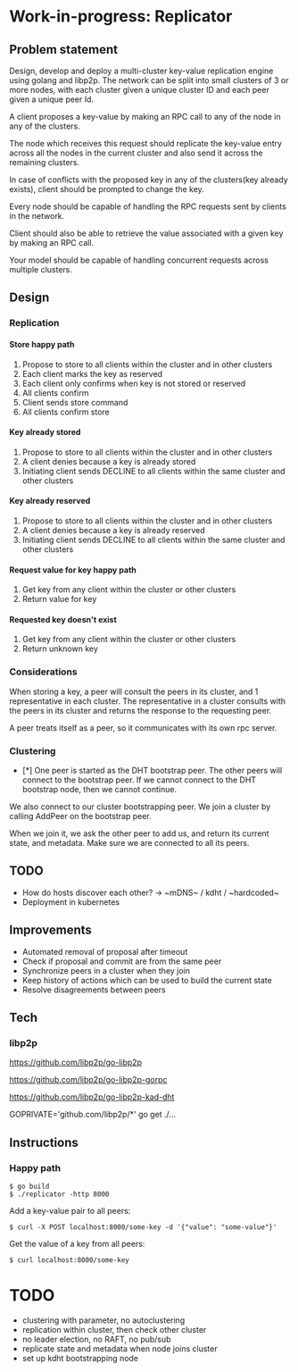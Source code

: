 # Work-in-progress: Replicator

## Problem statement

Design, develop and deploy a multi-cluster key-value replication engine using golang and libp2p. The network can be split into small clusters of 3 or more nodes, with each cluster given a unique cluster ID and each peer given a unique peer Id.

A client proposes a key-value by making an RPC call to any of the node in any of the clusters.

The node which receives this request should replicate the key-value entry across all the nodes in the current cluster and also send it across the remaining clusters.

In case of conflicts with the proposed key in any of the clusters(key already exists), client should be prompted to change the key.

Every node should be capable of handling the RPC requests sent by clients in the network.

Client should also be able to retrieve the value associated with a given key by making an RPC call.

Your model should be capable of handling concurrent requests across multiple clusters.

## Design

### Replication

#### Store happy path

1. Propose to store to all clients within the cluster and in other clusters
2. Each client marks the key as reserved
3. Each client only confirms when key is not stored or reserved
4. All clients confirm
5. Client sends store command
6. All clients confirm store

#### Key already stored

1. Propose to store to all clients within the cluster and in other clusters
2. A client denies because a key is already stored
3. Initiating client sends DECLINE to all clients within the same cluster and other clusters

#### Key already reserved

1. Propose to store to all clients within the cluster and in other clusters
2. A client denies because a key is already reserved
3. Initiating client sends DECLINE to all clients within the same cluster and other clusters

#### Request value for key happy path

1. Get key from any client within the cluster or other clusters
2. Return value for key

#### Requested key doesn't exist

1. Get key from any client within the cluster or other clusters
2. Return unknown key

### Considerations

When storing a key, a peer will consult the peers in its cluster, and 1 representative in each cluster.
The representative in a cluster consults with the peers in its cluster and returns the response to the requesting peer. 

A peer treats itself as a peer, so it communicates with its own rpc server.

### Clustering

- [*] One peer is started as the DHT bootstrap peer. The other peers will connect to the bootstrap peer. If we cannot connect to the DHT bootstrap node, then we cannot continue.

We also connect to our cluster bootstrapping peer. We join a cluster by calling AddPeer on the bootstrap peer.

When we join it, we ask the other peer to add us, and return its current state, and metadata. Make sure we are connected to all its peers.

## TODO

- How do hosts discover each other? -> ~mDNS~ / kdht / ~hardcoded~
- Deployment in kubernetes

## Improvements

- Automated removal of proposal after timeout
- Check if proposal and commit are from the same peer
- Synchronize peers in a cluster when they join
- Keep history of actions which can be used to build the current state
- Resolve disagreements between peers

## Tech

### libp2p

https://github.com/libp2p/go-libp2p

https://github.com/libp2p/go-libp2p-gorpc

https://github.com/libp2p/go-libp2p-kad-dht

GOPRIVATE='github.com/libp2p/*' go get ./...

## Instructions

### Happy path

```shell script
$ go build
$ ./replicator -http 8000
```

Add a key-value pair to all peers:

```shell script
$ curl -X POST localhost:8000/some-key -d '{"value": "some-value"}'
```

Get the value of a key from all peers:

```shell script
$ curl localhost:8000/some-key
```

# TODO

- clustering with parameter, no autoclustering
- replication within cluster, then check other cluster
- no leader election, no RAFT, no pub/sub
- replicate state and metadata when node joins cluster
- set up kdht bootstrapping node